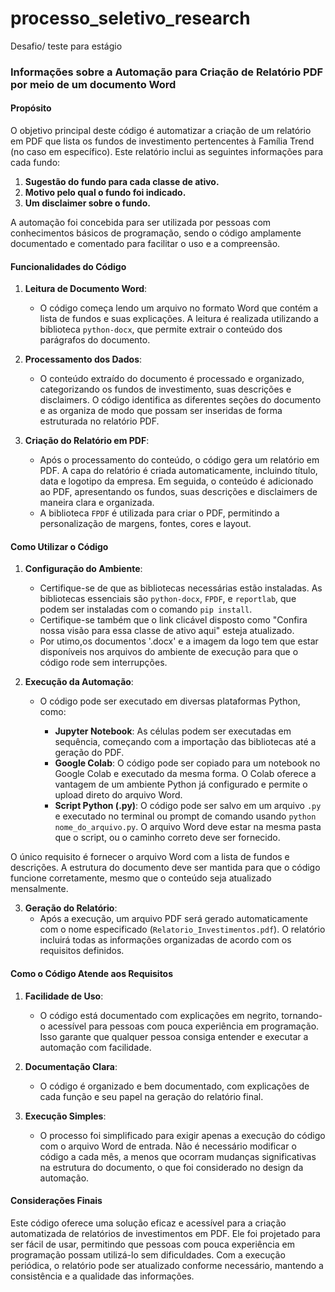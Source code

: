 # processo_seletivo_research
Desafio/ teste para estágio 

### Informações sobre a Automação para Criação de Relatório PDF por meio de um documento Word

#### Propósito

O objetivo principal deste código é automatizar a criação de um relatório em PDF que lista os fundos de investimento pertencentes à Família Trend (no caso em específico). Este relatório inclui as seguintes informações para cada fundo:

1. **Sugestão do fundo para cada classe de ativo.**
2. **Motivo pelo qual o fundo foi indicado.**
3. **Um disclaimer sobre o fundo.**

A automação foi concebida para ser utilizada por pessoas com conhecimentos básicos de programação, sendo o código amplamente documentado e comentado para facilitar o uso e a compreensão.

#### Funcionalidades do Código

1. **Leitura de Documento Word**:
   - O código começa lendo um arquivo no formato Word que contém a lista de fundos e suas explicações. A leitura é realizada utilizando a biblioteca `python-docx`, que permite extrair o conteúdo dos parágrafos do documento.

2. **Processamento dos Dados**:
   - O conteúdo extraído do documento é processado e organizado, categorizando os fundos de investimento, suas descrições e disclaimers. O código identifica as diferentes seções do documento e as organiza de modo que possam ser inseridas de forma estruturada no relatório PDF.

3. **Criação do Relatório em PDF**:
   - Após o processamento do conteúdo, o código gera um relatório em PDF. A capa do relatório é criada automaticamente, incluindo título, data e logotipo da empresa. Em seguida, o conteúdo é adicionado ao PDF, apresentando os fundos, suas descrições e disclaimers de maneira clara e organizada.
   - A biblioteca `FPDF` é utilizada para criar o PDF, permitindo a personalização de margens, fontes, cores e layout.

#### Como Utilizar o Código

1. **Configuração do Ambiente**:
   - Certifique-se de que as bibliotecas necessárias estão instaladas. As bibliotecas essenciais são `python-docx`, `FPDF`, e `reportlab`, que podem ser instaladas com o comando `pip install`.
   - Certifique-se também que o link clicável disposto como "Confira nossa visão para essa classe de ativo aqui" esteja atualizado.
   - Por utimo,os documentos '.docx' e a imagem da logo tem que estar disponíveis nos arquivos do ambiente de execução para que o código rode sem interrupções.

2. **Execução da Automação**:
   - O código pode ser executado em diversas plataformas Python, como:

     - **Jupyter Notebook**: As células podem ser executadas em sequência, começando com a importação das bibliotecas até a geração do PDF.
     - **Google Colab**: O código pode ser copiado para um notebook no Google Colab e executado da mesma forma. O Colab oferece a vantagem de um ambiente Python já configurado e permite o upload direto do arquivo Word.
     - **Script Python (.py)**: O código pode ser salvo em um arquivo `.py` e executado no terminal ou prompt de comando usando `python nome_do_arquivo.py`. O arquivo Word deve estar na mesma pasta que o script, ou o caminho correto deve ser fornecido.

  O único requisito é fornecer o arquivo Word com a lista de fundos e descrições. A estrutura do documento deve ser mantida para que o código funcione corretamente, mesmo que o conteúdo seja atualizado mensalmente.

3. **Geração do Relatório**:
   - Após a execução, um arquivo PDF será gerado automaticamente com o nome especificado (`Relatorio_Investimentos.pdf`). O relatório incluirá todas as informações organizadas de acordo com os requisitos definidos.

#### Como o Código Atende aos Requisitos

1. **Facilidade de Uso**:
   - O código está documentado com explicações em negrito, tornando-o acessível para pessoas com pouca experiência em programação. Isso garante que qualquer pessoa consiga entender e executar a automação com facilidade.
  
2. **Documentação Clara**:
   - O código é organizado e bem documentado, com explicações de cada função e seu papel na geração do relatório final.
  
3. **Execução Simples**:
   - O processo foi simplificado para exigir apenas a execução do código com o arquivo Word de entrada. Não é necessário modificar o código a cada mês, a menos que ocorram mudanças significativas na estrutura do documento, o que foi considerado no design da automação.

#### Considerações Finais

Este código oferece uma solução eficaz e acessível para a criação automatizada de relatórios de investimentos em PDF. Ele foi projetado para ser fácil de usar, permitindo que pessoas com pouca experiência em programação possam utilizá-lo sem dificuldades. Com a execução periódica, o relatório pode ser atualizado conforme necessário, mantendo a consistência e a qualidade das informações.
